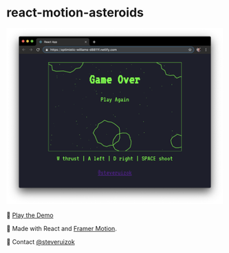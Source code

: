 # react-motion-asteroids

[![Screenshot](public/screenshot.png)](https://optimistic-williams-d8811f.netlify.com/)

👾 [Play the Demo](https://optimistic-williams-d8811f.netlify.com/)

👾 Made with React and [Framer Motion](https://www.framer.com/motion/).

👾 Contact [@steveruizok](https://twitter.com/steveruizok)
